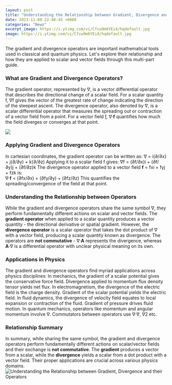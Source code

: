 ```yaml
---
layout: post
title: "Understanding the Relationship between Gradient, Divergence and their Operators"
date: 2023-11-08 22:40:45 +0000
categories: "News"
excerpt_image: https://i.ytimg.com/vi/Cfcw9m6YEi4/hqdefault.jpg
image: https://i.ytimg.com/vi/Cfcw9m6YEi4/hqdefault.jpg
---
```


The gradient and divergence operators are important mathematical tools used in classical and quantum physics. Let's explore their relationship and how they are applied to scalar and vector fields through this multi-part guide.
### What are Gradient and Divergence Operators?
The gradient operator, represented by ∇, is a vector differential operator that describes the directional change of a scalar field. For a scalar quantity f, ∇f gives the vector of the greatest rate of change indicating the direction of the steepest ascent. 
The divergence operator, also denoted by ∇, is a scalar differential operator that measures the spreading out or contraction of a vector field from a point. For a vector field [f](https://texaspost.github.io/), ∇·**f** quantifies how much the field diverges or converges at that point.

![](https://i.ytimg.com/vi/vVKGW7iHDGs/maxresdefault.jpg)
### Applying Gradient and Divergence Operators 
In cartesian coordinates, the gradient operator can be written as:
∇ = i(∂/∂x) + j(∂/∂y) + k(∂/∂z)
Applying it to a scalar field f gives: 
∇f = (∂f/∂x)i + (∂f/∂y)j + (∂f/∂z)k
The divergence operator applied to a vector field **f** = fxi + fyj + fzk is:  
∇·**f** = (∂fx/∂x) + (∂fy/∂y) + (∂fz/∂z)
This quantifies the spreading/convergence of the field at that point.
### Understanding the Relationship between Operators
While the gradient and divergence operators share the same symbol ∇, they perform fundamentally different actions on scalar and vector fields. 
The **gradient operator** when applied to a scalar quantity produces a vector quantity - the directional derivative or spatial gradient. 
However, the **divergence operator** is a scalar operator that takes the dot product of ∇ with a vector field, producing a scalar quantity known as divergence. 
The operators are **not commutative** - ∇·**A** represents the divergence, whereas **A**·∇ is a differential operator with unclear physical meaning on its own.
### Applications in Physics 
The gradient and divergence operators find myriad applications across physics disciplines:
In mechanics, the gradient of a scalar potential gives the conservative force field. Divergence applied to momentum flux density tensor yields net flux.
In electromagnetism, the divergence of the electric field is the charge density. Gradient of the scalar potential yields the electric field.
In fluid dynamics, the divergence of velocity field equates to local expansion or contraction of the fluid. Gradient of pressure drives fluid motion.
In quantum mechanics, operators like momentum and angular momentum involve ∇. Commutators between operators use ∇·∇, ∇2 etc.
### Relationship Summary
In summary, while sharing the same symbol, the gradient and divergence operators perform fundamentally different actions on scalar/vector fields and their exchange is **not commutative**. 
The **gradient** produces a vector from a scalar, while the **divergence** yields a scalar from a dot product with a vector field. Their proper applications are crucial across various physics domains.
![Understanding the Relationship between Gradient, Divergence and their Operators](https://i.ytimg.com/vi/Cfcw9m6YEi4/hqdefault.jpg)